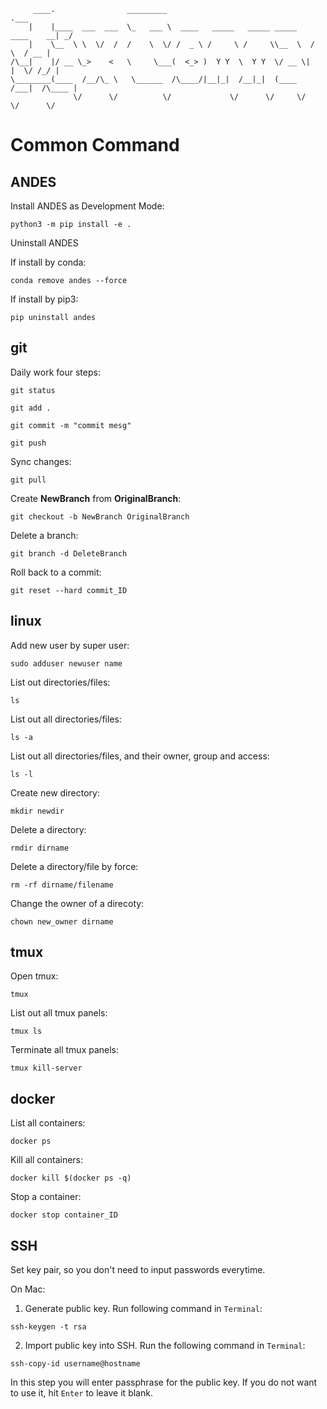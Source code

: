 
```
     ____.                _________                                           .___
    |    |____  ___  ___  \_   ___ \  ____   _____   _____ _____    ____    __| _/
    |    \__  \ \  \/  /  /    \  \/ /  _ \ /     \ /     \\__  \  /    \  / __ | 
/\__|    |/ __ \_>    <   \     \___(  <_> )  Y Y  \  Y Y  \/ __ \|   |  \/ /_/ | 
\________(____  /__/\_ \   \______  /\____/|__|_|  /__|_|  (____  /___|  /\____ | 
              \/      \/          \/             \/      \/     \/     \/      \/ 
```

# Common Command

## ANDES
Install ANDES as Development Mode:
```
python3 -m pip install -e .
```

Uninstall ANDES

If install by conda:
```
conda remove andes --force
```

If install by pip3:
```
pip uninstall andes
```

## git
Daily work four steps:
```
git status
```
```
git add .
```
```
git commit -m "commit mesg"
```
```
git push
```

Sync changes:
```
git pull
```

Create **NewBranch** from **OriginalBranch**:
```
git checkout -b NewBranch OriginalBranch
```

Delete a branch:
```
git branch -d DeleteBranch
```

Roll back to a commit:
```
git reset --hard commit_ID
```

## linux
Add new user by super user:
```
sudo adduser newuser name
```

List out directories/files:
```
ls
```

List out all directories/files:
```
ls -a
```

List out all directories/files, and their owner, group and access:
```
ls -l
```

Create new directory:
```
mkdir newdir
```

Delete a directory:
```
rmdir dirname
```

Delete a directory/file by force:
```
rm -rf dirname/filename
```

Change the owner of a direcoty:
```
chown new_owner dirname
```

## tmux
Open tmux:
```
tmux
```

List out all tmux panels:
```
tmux ls
```

Terminate all tmux panels:
```
tmux kill-server
```

## docker
List all containers:
```
docker ps
```

Kill all containers:
```
docker kill $(docker ps -q)
```

Stop a container:
```
docker stop container_ID
```

## SSH
Set key pair, so you don't need to input passwords everytime.

On Mac:
1. Generate public key. Run following command in `Terminal`:
```
ssh-keygen -t rsa
```

2. Import public key into SSH. Run the following command in `Terminal`:
```
ssh-copy-id username@hostname
```
In this step you will enter passphrase for the public key. If you do not want to use it, hit `Enter` to leave it blank.

